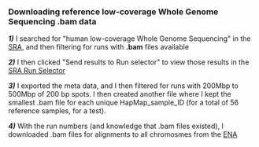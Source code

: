 ### Downloading reference low-coverage Whole Genome Sequencing .bam data

***1)*** I searched for "human low-coverage Whole Genome Sequencing" in the [SRA](https://www.ncbi.nlm.nih.gov/sra/?term=human+low-coverage+whole+genome+sequencing), and then filtering for runs with **.bam** files available

***2)*** I then clicked "Send results to Run selector" to view those results in the [SRA Run Selector](https://www.ncbi.nlm.nih.gov/Traces/study/?)

***3)*** I exported the meta data, and I then filtered for runs with 200Mbp to 500Mbp of 200 bp spots.  I then created another file where I kept the smallest .bam file for each unique HapMap_sample_ID (for a total of 56 reference samples, for a test).

***4)*** With the run numbers (and knowledge that .bam files existed), I downloaded .bam files for alignments to all chromosmes from the [ENA](https://www.ebi.ac.uk/ena)

